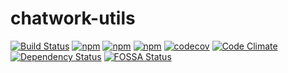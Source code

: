 chatwork-utils
===
[![Build Status](https://travis-ci.org/Nate-River56/chatwork-utils.svg?branch=master)](https://travis-ci.org/Nate-River56/chatwork-utils)
[![npm](https://img.shields.io/npm/v/chatwork-utils.svg)](https://www.npmjs.com/package/chatwork-utils)
[![npm](https://img.shields.io/npm/l/chatwork-utils.svg)](https://www.npmjs.com/package/chatwork-utils)
[![npm](https://img.shields.io/npm/dm/chatwork-utils.svg)](https://www.npmjs.com/package/chatwork-utils)
[![codecov](https://codecov.io/gh/Nate-River56/chatwork-utils/branch/master/graph/badge.svg)](https://codecov.io/gh/Nate-River56/chatwork-utils)
[![Code Climate](https://img.shields.io/codeclimate/github/Nate-River56/chatwork-utils.svg)](https://codeclimate.com/github/Nate-River56/chatwork-utils)
[![Dependency Status](https://www.versioneye.com/user/projects/58fce02cc2ef4238147e693d/badge.svg)](https://www.versioneye.com/user/projects/58fce02cc2ef4238147e693d)
[![FOSSA Status](https://app.fossa.io/api/projects/git%2Bhttps%3A%2F%2Fgithub.com%2FNate-River56%2Fchatwork-utils.svg?type=shield)](https://app.fossa.io/projects/git%2Bhttps%3A%2F%2Fgithub.com%2FNate-River56%2Fchatwork-utils?ref=badge_shield)
